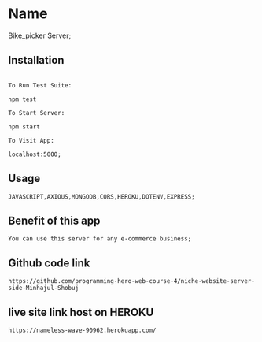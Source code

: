 # Name

Bike_picker Server;

## Installation

```npm install

To Run Test Suite:

npm test

To Start Server:

npm start

To Visit App:

localhost:5000;
```

## Usage

```
JAVASCRIPT,AXIOUS,MONGODB,CORS,HEROKU,DOTENV,EXPRESS;
```
## Benefit of this app

```
You can use this server for any e-commerce business;
```

## Github code link
```
https://github.com/programming-hero-web-course-4/niche-website-server-side-Minhajul-Shobuj
```

## live site link host on HEROKU
```
https://nameless-wave-90962.herokuapp.com/
```
